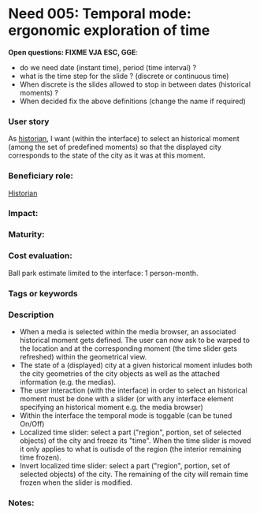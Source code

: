 # Need 005: Temporal mode: ergonomic exploration of time 

**Open questions: FIXME VJA ESC, GGE**:
 * do we need date (instant time), period (time interval) ?
 * what is the time step for the slide ? (discrete or continuous time)
 * When discrete is the slides allowed to stop in between dates (historical moments) ?
 * When decided fix the above definitions (change the name if required)

### User story
As [historian](https://github.com/MEPP-team/RICT/blob/master/Doc/Devel/Needs/Roles.md#city-knowledgeable-person), I want (within the interface) to select an historical moment (among the set of predefined moments) so that the displayed city corresponds to the state of the city as it was at this moment. 

### Beneficiary role:
[Historian](https://github.com/MEPP-team/RICT/blob/master/Doc/Devel/Needs/Roles.md#city-knowledgeable-person)

### Impact: 

### Maturity:

### Cost evaluation:
Ball park estimate limited to the interface: 1 person-month. 

### Tags or keywords

### Description
- When a media is selected within the media browser, an associated historical moment gets defined. The user can now ask to be warped to the location and at the corresponding moment (the time slider gets refreshed) within the geometrical view.
- The state of a (displayed) city at a given historical moment inludes both the city geometries of the city objects as well as the attached information (e.g. the medias).
- The user interaction (with the interface) in order to select an historical moment must be done with a slider (or with any interface element specifying an historical moment e.g. the media browser)
- Within the interface the temporal mode is toggable (can be tuned On/Off)
- Localized time slider: select a part ("region", portion, set of selected objects) of the city  and freeze its "time". When the time slider is moved it only applies to what is outisde of the region (the interior remaining time frozen).
- Invert localized time slider: select a part ("region", portion, set of selected objects) of the city. The remaining of the city will remain time frozen when the slider is modified.

### Notes:

